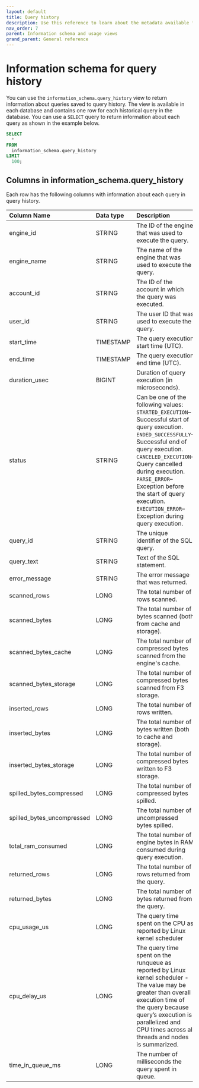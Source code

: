 ```yaml
---
layout: default
title: Query history
description: Use this reference to learn about the metadata available for historical queries in Firebolt.
nav_order: 7
parent: Information schema and usage views
grand_parent: General reference
---
```


# Information schema for query history

You can use the `information_schema.query_history` view to return information about queries saved to query history. The view is available in each database and contains one row for each historical query in the database. You can use a `SELECT` query to return information about each query as shown in the example below.


```sql
SELECT
  *
FROM
  information_schema.query_history
LIMIT
  100;
```

## Columns in information_schema.query_history

Each row has the following columns with information about each query in query history.

| Column Name                 | Data type | Description |
| :---------------------------| :---------| :---------- |
| engine_id                   | STRING    | The ID of the engine that was used to execute the query. |
| engine_name                 | STRING    | The name of the engine that was used to execute the query. |
| account_id                  | STRING    | The ID of the account in which the query was executed. |
| user_id                     | STRING    | The user ID that was used to execute the query. |
| start_time                  | TIMESTAMP | The query execution start time (UTC). |
| end_time                    | TIMESTAMP | The query execution end time (UTC). |
| duration_usec               | BIGINT    | Duration of query execution (in microseconds). |
| status                      | STRING    | Can be one of the following values:<br>`STARTED_EXECUTION`&ndash;Successful start of query execution.<br>`ENDED_SUCCESSFULLY`&ndash;Successful end of query execution. <br>`CANCELED_EXECUTION`&ndash;Query cancelled during execution. <br>`PARSE_ERROR`&ndash;Exception before the start of query execution.<br>`EXECUTION_ERROR`&ndash;Exception during query execution. |
| query_id                    | STRING    | The unique identifier of the SQL query. |
| query_text                  | STRING    | Text of the SQL statement. |
| error_message               | STRING    | The error message that was returned. |
| scanned_rows                | LONG      | The total number of rows scanned. |
| scanned_bytes               | LONG      | The total number of bytes scanned (both from cache and storage). |
| scanned_bytes_cache         | LONG      | The total number of compressed bytes scanned from the engine's cache. |
| scanned_bytes_storage       | LONG      | The total number of compressed bytes scanned from F3 storage. |
| inserted_rows               | LONG      | The total number of rows written. |
| inserted_bytes              | LONG      | The total number of bytes written (both to cache and storage). |
| inserted_bytes_storage      | LONG      | The total number of compressed bytes written to F3 storage. |
| spilled_bytes_compressed    | LONG      | The total number of compressed bytes spilled. |
| spilled_bytes_uncompressed  | LONG      | The total number of uncompressed bytes spilled. |
| total_ram_consumed          | LONG      | The total number of engine bytes in RAM consumed during query execution. |
| returned_rows               | LONG      | The total number of rows returned from the query. |
| returned_bytes              | LONG      | The total number of bytes returned from the query. |
| cpu_usage_us                | LONG      | The query time spent on the CPU as reported by Linux kernel scheduler |
| cpu_delay_us                | LONG      | The query time spent on the runqueue as reported by Linux kernel scheduler - The value may be greater than overall execution time of the query because query’s execution is parallelized and CPU times across all threads and nodes is summarized. |
| time_in_queue_ms            | LONG      | The number of milliseconds the query spent in queue. |

